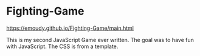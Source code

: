 Fighting-Game
=============
https://emoudy.github.io/Fighting-Game/main.html

This is my second JavaScript Game ever written.  The goal was to have fun with JavaScript.  The CSS is from a template.
